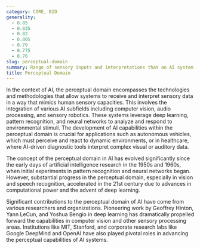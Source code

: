 ```yaml
---
category: CORE, BIO
generality:
  - 0.85
  - 0.835
  - 0.82
  - 0.805
  - 0.79
  - 0.775
  - 0.76
slug: perceptual-domain
summary: Range of sensory inputs and interpretations that an AI system can process, akin to human perception systems such as vision, hearing, and touch.
title: Perceptual Domain
---
```


In the context of AI, the perceptual domain encompasses the technologies and methodologies that allow systems to receive and interpret sensory data in a way that mimics human sensory capacities. This involves the integration of various AI subfields including computer vision, audio processing, and sensory robotics. These systems leverage deep learning, pattern recognition, and neural networks to analyze and respond to environmental stimuli. The development of AI capabilities within the perceptual domain is crucial for applications such as autonomous vehicles, which must perceive and react to dynamic environments, or in healthcare, where AI-driven diagnostic tools interpret complex visual or auditory data.

The concept of the perceptual domain in AI has evolved significantly since the early days of artificial intelligence research in the 1950s and 1960s, when initial experiments in pattern recognition and neural networks began. However, substantial progress in the perceptual domain, especially in vision and speech recognition, accelerated in the 21st century due to advances in computational power and the advent of deep learning.

Significant contributions to the perceptual domain of AI have come from various researchers and organizations. Pioneering work by Geoffrey Hinton, Yann LeCun, and Yoshua Bengio in deep learning has dramatically propelled forward the capabilities in computer vision and other sensory processing areas. Institutions like MIT, Stanford, and corporate research labs like Google DeepMind and OpenAI have also played pivotal roles in advancing the perceptual capabilities of AI systems.
